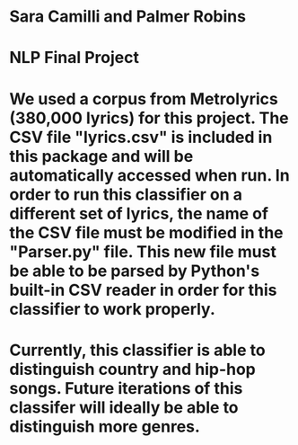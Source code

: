 # Sara Camilli and Palmer Robins
# NLP Final Project

# We used a corpus from Metrolyrics (380,000 lyrics) for this project. The CSV file "lyrics.csv" is included in this package and will be automatically accessed when run. In order to run this classifier on a different set of lyrics, the name of the CSV file must be modified in the "Parser.py" file. This new file must be able to be parsed by Python's built-in CSV reader in order for this classifier to work properly.

# Currently, this classifier is able to distinguish country and hip-hop songs. Future iterations of this classifer will ideally be able to distinguish more genres.
